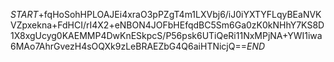 $START$+fqHoSohHPLOAJEi4xraO3pPZgT4m1LXVbj6/iJ0iYXTYFLqyBEaNVKVZpxekna+FdHCI/rI4X2+eNBON4JOFbHEfqdBC5Sm6Ga0zK0kNHhY7KS8D1X8xgUcyg0KAEMMP4DwKnESkpcS/P56psk6UTiQeRi11NxMPjNA+YWI1iwa6MAo7AhrGvezH4sOQXk9zLeBRAEZbG4Q6aiHTNicjQ==$END$